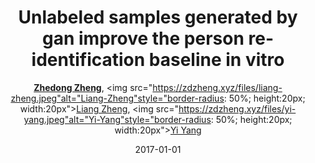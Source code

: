 ---
title: "Unlabeled samples generated by gan improve the person re-identification baseline in vitro"
collection: publications
permalink: /publication/Unlabele2017
date: 2017-01-01
doi: 
keywords: object re-identification,image retrieval,person re-id,person re-trieval,person search,
venue: 'ICCV'
paperurl: 'https://zdzheng.xyz/files/ICCV17.pdf'
code: 'https://github.com/layumi/Person-reID_GAN'
author: '<strong><a href="https://zdzheng.xyz/authors/Zhedong-Zheng" class="author">Zhedong Zheng</a></strong>, <img src="https://zdzheng.xyz/files/liang-zheng.jpeg"alt="Liang-Zheng"style="border-radius: 50%; height:20px; width:20px"><a href="https://zdzheng.xyz/authors/Liang-Zheng" class="author">Liang Zheng</a>, <img src="https://zdzheng.xyz/files/yi-yang.jpeg"alt="Yi-Yang"style="border-radius: 50%; height:20px; width:20px"><a href="https://zdzheng.xyz/authors/Yi-Yang" class="author">Yi Yang</a>'
sqlauthor: 'Zhedong Zheng, Liang Zheng, Yi Yang, '
citation: ' Zhedong Zheng,  Liang Zheng,  Yi Yang, &quot;Unlabeled samples generated by gan improve the person re-identification baseline in vitro.&quot; ICCV, 2017.'
pub_year: '2017'
bib: >
    @inproceedings{zheng2017unlabeled,<br>author = "Zheng, Zhedong and Zheng, Liang and Yang, Yi",<br>title = "Unlabeled samples generated by gan improve the person re-identification baseline in vitro",<br>booktitle = "ICCV",<br>pages = "3754--3762",<br>code = "https://github.com/layumi/Person-reID\_GAN",<br>url = "https://zdzheng.xyz/files/ICCV17.pdf",<br>year = "2017"
    }

---